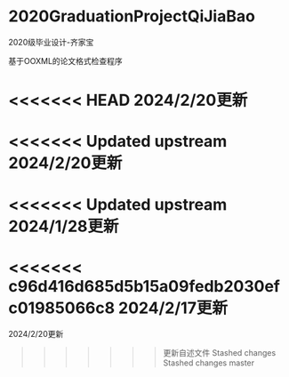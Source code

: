 # 2020GraduationProjectQiJiaBao

2020级毕业设计-齐家宝

基于OOXML的论文格式检查程序

<<<<<<< HEAD
2024/2/20更新
=======
<<<<<<< Updated upstream
2024/2/20更新
=======
<<<<<<< Updated upstream
2024/1/28更新
=======
<<<<<<< c96d416d685d5b15a09fedb2030efc01985066c8
2024/2/17更新
=======
2024/2/20更新

> > > > > > > 更新自述文件
> > > > > > > Stashed changes
>>>>>>> Stashed changes
>>>>>>> master

